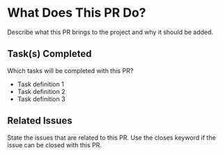 # What Does This PR Do?
Describe what this PR brings to the project and why it should be added.

## Task(s) Completed
Which tasks will be completed with this PR?
- Task definition 1
- Task definition 2
- Task definition 3

## Related Issues
State the issues that are related to this PR.
Use the closes keyword if the issue can be closed with this PR.
